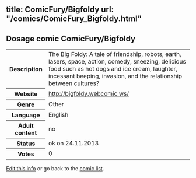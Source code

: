 title: ComicFury/Bigfoldy
url: "/comics/ComicFury_Bigfoldy.html"
---
Dosage comic ComicFury/Bigfoldy
-----------------------------------------

<p id="msg"></p>
<script type="text/javascript">
if (window.location.search === '?edit_info_mail=sent_ok') {
  var elem = document.getElementById("msg");
  elem.innerHTML = 'Edited information sucessfully sent for review, which is usually done daily. Thanks!';
  elem.className = 'ok';
}
</script>
<table class="comicinfo">
<tr>
<th>Description</th><td>The Big Foldy: A tale of friendship, robots, earth, lasers, space, action, comedy, sneezing, delicious food such as hot dogs and ice cream, laughter, incessant beeping, invasion, and the relationship between cultures?</td>
</tr>
<tr>
<th>Website</th><td><a href="http://bigfoldy.webcomic.ws/">http://bigfoldy.webcomic.ws/</a></td>
</tr>
<tr>
<th>Genre</th><td>Other</td>
</tr>
<tr>
<th>Language</th><td>English</td>
</tr>
<tr>
<th>Adult content</th><td>no</td>
</tr>
<tr>
<th>Status</th><td>ok on 24.11.2013</td>
</tr>
<tr>
<th>Votes</th><td>0</td>
</tr>
</table>

[Edit this info](ComicFury_Bigfoldy_edit.html) or go back to the [comic list](../comic-index.html).
